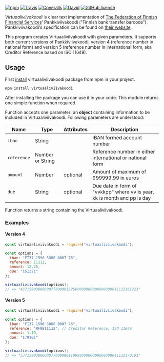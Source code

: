 [![npm](https://img.shields.io/npm/v/virtuaaliviivakoodi.svg)](https://www.npmjs.com/package/virtuaaliviivakoodi)
[![Travis](https://img.shields.io/travis/akselinurmio/virtuaaliviivakoodi.svg)](https://travis-ci.org/akselinurmio/virtuaaliviivakoodi)
[![Coveralls](https://img.shields.io/coveralls/akselinurmio/virtuaaliviivakoodi.svg)](https://coveralls.io/github/akselinurmio/virtuaaliviivakoodi)
[![David](https://img.shields.io/david/akselinurmio/virtuaaliviivakoodi.svg)](https://david-dm.org/akselinurmio/virtuaaliviivakoodi)
[![GitHub license](https://img.shields.io/badge/license-MIT-blue.svg)](https://raw.githubusercontent.com/akselinurmio/virtuaaliviivakoodi/master/LICENSE)

*Virtuaaliviivakoodi* is clear text implementation of [The Federation of Finnish Financial Services](http://www.finanssiala.fi/en)' Pankkiviivakoodi ("Finnish bank transfer barcode"). Pankkiviivakoodi's specification can be found on [their website](http://www.finanssiala.fi/maksujenvalitys/dokumentit/Pankkiviivakoodi-opas.pdf "Pankkiviivakoodi-opas").

This program creates Virtuaaliviivakoodi with given parameters. It supports both current versions of Pankkiviivakoodi, version 4 (reference number in national form) and version 5 (reference number in international form, aka Creditor Reference based on ISO 11649).

## Usage

First [install](https://docs.npmjs.com/getting-started/installing-npm-packages-locally "Installing npm packages locally") virtuaaliviivakoodi package from npm in your project.

```sh
npm install virtuaaliviivakoodi
```

After installing the package you can use it in your code. This module returns one simple function when required.

Function accepts one parameter: an **object** containing information to be included in Virtuaaliviivakoodi. Following parameters are understood:

| Name | Type | Attributes | Description |
| --- | --- | --- | --- |
| `iban` | String | | IBAN formed account number |
| `reference` | Number or String | | Reference number in either international or national form |
| `amount` | Number | optional | Amount of maximum of 999999.99 in euros |
| `due` | String | optional | Due date in form of "vvkkpp" where vv is year, kk is month and pp is day |

Function returns a string containing the Virtuaaliviivakoodi.

### Examples

#### Version 4

```javascript
const virtuaaliviivakoodi = require("virtuaaliviivakoodi");

const options = {
  iban: "FI37 1590 3000 0007 76",
  reference: 11112,
  amount: 12.25,
  due: "161221"
};

virtuaaliviivakoodi(options);
// => "437159030000007760000122500000000000000000011112161221"
```

#### Version 5

```javascript
const virtuaaliviivakoodi = require("virtuaaliviivakoodi");

const options = {
  iban: "FI37 1590 3000 0007 76",
  reference: "RF9811112", // Creditor Reference, ISO 11649
  amount: 1.10,
  due: "170101"
};

virtuaaliviivakoodi(options);
// => "537159030000007760000011098000000000000000011112170101"
```
